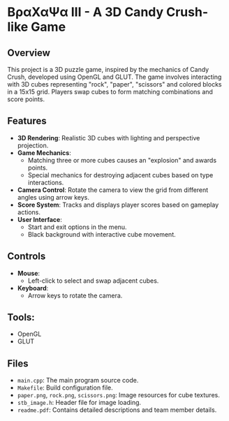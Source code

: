 # ΒραΧαΨα III - A 3D Candy Crush-like Game

## Overview
This project is a 3D puzzle game, inspired by the mechanics of Candy Crush, developed using OpenGL and GLUT. The game involves interacting with 3D cubes representing "rock", "paper", "scissors" and colored blocks in a 15x15 grid. Players swap cubes to form matching combinations and score points.

## Features
- **3D Rendering**: Realistic 3D cubes with lighting and perspective projection.
- **Game Mechanics**:
  - Matching three or more cubes causes an "explosion" and awards points.
  - Special mechanics for destroying adjacent cubes based on type interactions.
- **Camera Control**: Rotate the camera to view the grid from different angles using arrow keys.
- **Score System**: Tracks and displays player scores based on gameplay actions.
- **User Interface**:
  - Start and exit options in the menu.
  - Black background with interactive cube movement.

## Controls
- **Mouse**:
  - Left-click to select and swap adjacent cubes.
- **Keyboard**:
  - Arrow keys to rotate the camera.

## Tools:
- OpenGL
- GLUT

## Files
- `main.cpp`: The main program source code.
- `Makefile`: Build configuration file.
- `paper.png`, `rock.png`, `scissors.png`: Image resources for cube textures.
- `stb_image.h`: Header file for image loading.
- `readme.pdf`: Contains detailed descriptions and team member details.
